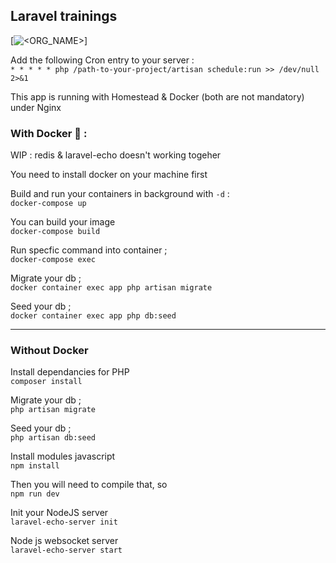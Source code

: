 ## Laravel trainings

[![<ORG_NAME>](https://circleci.com/gh/benads/laravel-training.svg?style=svg)]

Add the following Cron entry to your server :
<br>
`* * * * * php /path-to-your-project/artisan schedule:run >> /dev/null 2>&1`

This app is running with Homestead & Docker (both are not mandatory) under Nginx

### With Docker 🐳 :

WIP : redis & laravel-echo doesn't working togeher

You need to install docker on your machine first

Build and run your containers in background with `-d` :
<br>
`docker-compose up`

You can build your image
<br>
`docker-compose build`

Run specfic command into container ;
<br>
`docker-compose exec`

Migrate your db ;
<br>
`docker container exec app php artisan migrate`

Seed your db ;
<br>
`docker container exec app php db:seed`

---

### Without Docker

Install dependancies for PHP
<br>
`composer install`

Migrate your db ;
<br>
`php artisan migrate`

Seed your db ;
<br>
`php artisan db:seed`

Install modules javascript
<br>
`npm install`

Then you will need to compile that, so
<br>
`npm run dev`

Init your NodeJS server
<br>
`laravel-echo-server init`

Node js websocket server
<br>
`laravel-echo-server start`

